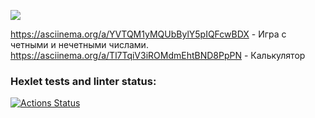 <a href="https://codeclimate.com/github/PavelStriker/frontend-project-lvl1/maintainability"><img src="https://api.codeclimate.com/v1/badges/c48aa79ff544dc349453/maintainability" /></a>

https://asciinema.org/a/YVTQM1yMQUbBylY5pIQFcwBDX - Игра с четными и нечетными числами.
https://asciinema.org/a/Tl7TqiV3iROMdmEhtBND8PpPN - Калькулятор

### Hexlet tests and linter status:
[![Actions Status](https://github.com/PavelStriker/frontend-project-lvl1/workflows/hexlet-check/badge.svg)](https://github.com/PavelStriker/frontend-project-lvl1/actions)
